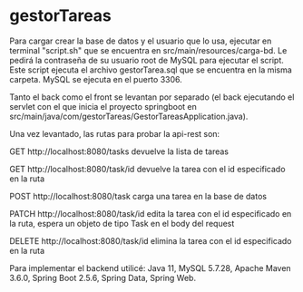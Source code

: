 # gestorTareas

Para cargar crear la base de datos y el usuario que lo usa, ejecutar en terminal "script.sh" que se encuentra en src/main/resources/carga-bd. Le
pedirá la contraseña de su usuario root de MySQL para ejecutar el script.
Este script ejecuta el archivo gestorTarea.sql que se encuentra en la misma carpeta. MySQL se ejecuta en el puerto 3306.

Tanto el back como el front se levantan por separado (el back ejecutando el servlet con el que inicia el proyecto springboot en
src/main/java/com/gestorTareas/GestorTareasApplication.java).

Una vez levantado, las rutas para probar la api-rest son: 

GET http://localhost:8080/tasks devuelve la lista de tareas

GET http://localhost:8080/task/id  devuelve la tarea con el id especificado en la ruta

POST  http://localhost:8080/task  carga una tarea en la base de datos

PATCH http://localhost:8080/task/id   edita la tarea con el id especificado en la ruta, espera un objeto de tipo Task en el body del request

DELETE http://localhost:8080/task/id  elimina la tarea con el id especificado en la ruta


Para implementar el backend utilicé: Java 11, MySQL 5.7.28, Apache Maven 3.6.0, Spring Boot 2.5.6, Spring Data, Spring Web.
